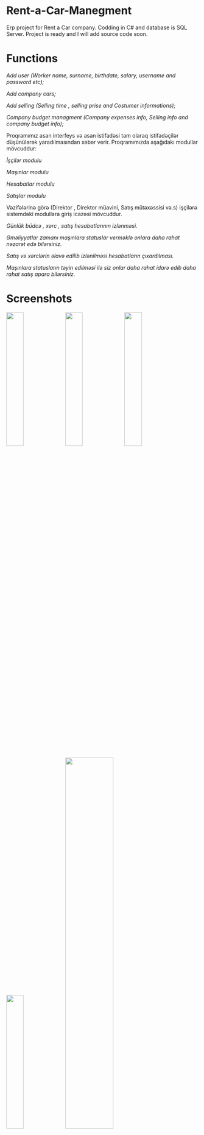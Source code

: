 # Rent-a-Car-Manegment
Erp project for Rent a Car company. Codding in C# and database is SQL Server.
Project is ready and I will add source code soon.

# Functions
*Add user (Worker name, surname, birthdate, salary, username and password etc);*

*Add company cars;*

*Add selling (Selling time , selling prise and Costumer informations);*

*Company budget managment (Company expenses info, Selling info and company budget info);*

Proqramımız asan interfeys və asan istifadəsi tam olaraq istifadəçilər düşünülərək yaradılmasından xəbər verir. Proqramımızda aşağıdakı modullar mövcuddur:

*İşçilər modulu*

*Maşınlar modulu*

*Hesabatlar modulu*

*Satışlar modulu*

Vəzifələrinə görə (Direktor , Direktor müavini, Satış mütəxəssisi və.s) işçilərə sistemdəki modullara giriş icazəsi mövcuddur.

*Günlük büdcə , xərc , satış hesabatlarının izlənməsi.*

*Əməliyyatlar zamanı maşınlara statuslar verməklə onlara daha rahat nəzarət edə bilərsiniz.*

*Satış və xərclərin əlavə edilib izlənilməsi hesabatların çıxardılması.*

*Maşınlara statusların təyin edilməsi ilə siz onlar daha rahat idarə edib daha rahat satış apara bilərsiniz.*

# Screenshots
<img src="https://user-images.githubusercontent.com/57041713/110209359-933ec480-7ea5-11eb-9e51-68f1bd7687c7.png" width="30%"></img> <img src="https://user-images.githubusercontent.com/57041713/110209360-95088800-7ea5-11eb-91f3-0b83bda26964.png" width="30%"></img> <img src="https://user-images.githubusercontent.com/57041713/110209361-9639b500-7ea5-11eb-9c46-626bf889f14e.png" width="30%"></img> <img src="https://user-images.githubusercontent.com/57041713/110209364-989c0f00-7ea5-11eb-81cd-3627b6049fc7.png" width="30%"></img> <img src="https://user-images.githubusercontent.com/57041713/110209366-9a65d280-7ea5-11eb-8e71-8e6e31672ac9.png" width="50%"></img> 

